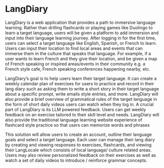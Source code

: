 # LangDiary

LangDiary is a web application that provides a path to immersive language learning. Rather than drilling flashcards or playing games like Duolingo to learn a target language, users will be given a platform to add immersion and input into their language learning journey. After logging in for the first time, users can select a target language like English, Spanish, or French to learn. Users can input their location to find local areas and events that can immerse them in the culture that speaks that language. For example, if a user wants to learn French and they give their location, and be given a map of French speaking or inspired areas/events in their community e.g. a French style cafe, French speaking conferences happening nearby, etc.

LangDiary’s goal is to help users learn their target language. It can create a weekly calendar plan of exercises for users to practice and record in their lang diary such as asking them to write a short story in their target language about a specific prompt, write emails style entries, and more. LangDiary will also provide a brief overview of grammatical rules of the target language in the form of short daily videos users can watch when they log in. A crucial part of LangDiary is its LLM powered feedback. Users can get weekly feedback on an exercise tailored to their skill level and needs. LangDiary will also provide the traditional language learning website experience of flashcard style practice so that users can memorize words and phrases

This solution will allow users to create an account, outline their language goals and select a target language. Each user can manage their lang diary by creating and viewing responses to exercises, flashcards, and viewing their LangLocale which consists of local language/ culture related areas. Users may also review personalized feedback on their exercises as well as watch a set of daily videos to introduce / reinforce grammar concepts.
